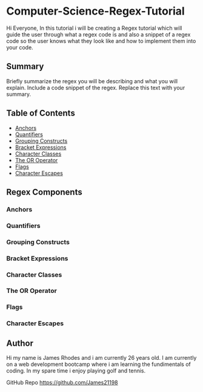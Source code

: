 # Computer-Science-Regex-Tutorial

Hi Everyone, In this tutorial i will be creating a Regex tutorial which will guide the user through what a regex code is and also a snippet of a regex code so the user knows what they look like and how to implement them into your code.

## Summary

Briefly summarize the regex you will be describing and what you will explain. Include a code snippet of the regex. Replace this text with your summary.

## Table of Contents

- [Anchors](#anchors)
- [Quantifiers](#quantifiers)
- [Grouping Constructs](#grouping-constructs)
- [Bracket Expressions](#bracket-expressions)
- [Character Classes](#character-classes)
- [The OR Operator](#the-or-operator)
- [Flags](#flags)
- [Character Escapes](#character-escapes)

## Regex Components

### Anchors

### Quantifiers

### Grouping Constructs

### Bracket Expressions

### Character Classes

### The OR Operator

### Flags

### Character Escapes

## Author

Hi my name is James Rhodes and i am currently 26 years old. I am currently on a web development bootcamp where i am learning the fundimentals of coding. In my spare time i enjoy playing golf and tennis.

GitHub Repo
https://github.com/James21198